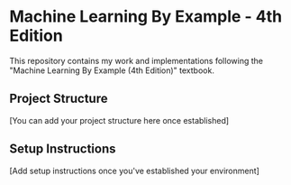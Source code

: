 # Machine Learning By Example - 4th Edition

This repository contains my work and implementations following the "Machine Learning By Example (4th Edition)" textbook.

## Project Structure

[You can add your project structure here once established]

## Setup Instructions

[Add setup instructions once you've established your environment] 